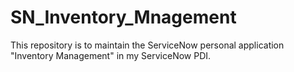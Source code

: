 # SN_Inventory_Mnagement
This repository is to maintain the ServiceNow personal application "Inventory Management" in my ServiceNow PDI.
